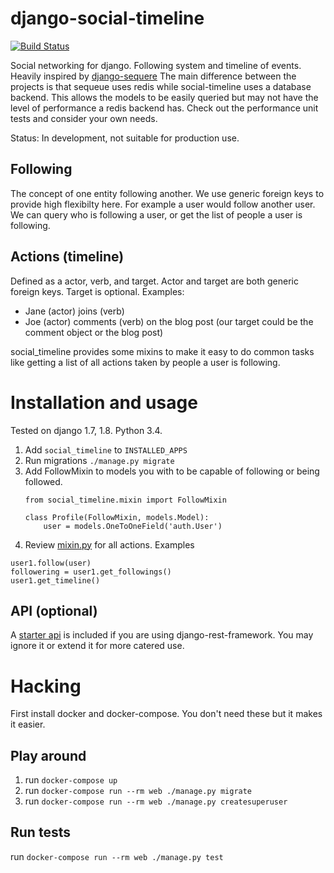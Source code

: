 # django-social-timeline

[![Build Status](https://travis-ci.org/thelabnyc/django-social-timeline.svg)](https://travis-ci.org/thelabnyc/django-social-timeline)

Social networking for django. Following system and timeline of events.
Heavily inspired by [django-sequere](https://github.com/thoas/django-sequere)
The main difference between the projects is that sequeue uses redis while social-timeline uses a database backend.
This allows the models to be easily queried but may not have the level of performance a redis backend has.
Check out the performance unit tests and consider your own needs.

Status: In development, not suitable for production use.

## Following

The concept of one entity following another. We use generic foreign keys to provide high flexibilty here. 
For example a user would follow another user. 
We can query who is following a user, or get the list of people a user is following.

## Actions (timeline)

Defined as a actor, verb, and target. Actor and target are both generic foreign keys. Target is optional.
Examples:

- Jane (actor) joins (verb)
- Joe (actor) comments (verb) on the blog post (our target could be the comment object or the blog post)

social_timeline provides some mixins to make it easy to do common tasks like getting a list of all actions taken by people a user is following.

# Installation and usage

Tested on django 1.7, 1.8. Python 3.4.

1. Add `social_timeline` to `INSTALLED_APPS`
2. Run migrations `./manage.py migrate`
3. Add FollowMixin to models you with to be capable of following or being followed.
    ```
    from social_timeline.mixin import FollowMixin

    class Profile(FollowMixin, models.Model):
        user = models.OneToOneField('auth.User')
    ```
4. Review [mixin.py](/social_timeline/mixin.py) for all actions. Examples

```
user1.follow(user)
followering = user1.get_followings()
user1.get_timeline()
```

## API (optional)

A [starter api](/social_timeline/api_views.py) is included if you are using django-rest-framework. 
You may ignore it or extend it for more catered use.

# Hacking

First install docker and docker-compose. You don't need these but it makes it easier.

## Play around

1. run `docker-compose up`
2. run `docker-compose run --rm web ./manage.py migrate`
3. run `docker-compose run --rm web ./manage.py createsuperuser`

## Run tests

run `docker-compose run --rm web ./manage.py test`
